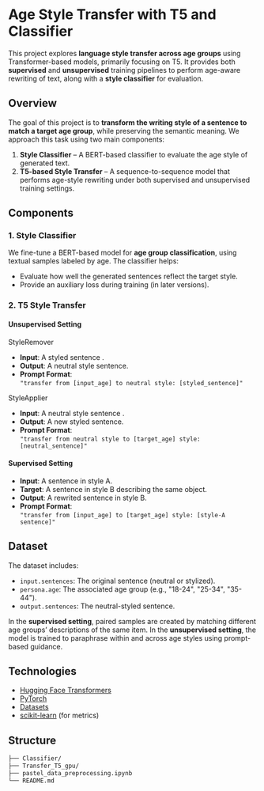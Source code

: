 
# Age Style Transfer with T5 and Classifier

This project explores **language style transfer across age groups** using Transformer-based models, primarily focusing on T5. It provides both **supervised** and **unsupervised** training pipelines to perform age-aware rewriting of text, along with a **style classifier** for evaluation.

## Overview

The goal of this project is to **transform the writing style of a sentence to match a target age group**, while preserving the semantic meaning. We approach this task using two main components:

1. **Style Classifier** – A BERT-based classifier to evaluate the age style of generated text.
2. **T5-based Style Transfer** – A sequence-to-sequence model that performs age-style rewriting under both supervised and unsupervised training settings.

## Components

### 1. Style Classifier

We fine-tune a BERT-based model for **age group classification**, using textual samples labeled by age. The classifier helps:
- Evaluate how well the generated sentences reflect the target style.
- Provide an auxiliary loss during training (in later versions).

### 2. T5 Style Transfer

#### Unsupervised Setting
StyleRemover

- **Input**: A styled sentence .
- **Output**: A neutral style sentence.
- **Prompt Format**:  
  `"transfer from [input_age] to neutral style: [styled_sentence]"`

StyleApplier

- **Input**: A neutral style sentence .
- **Output**: A new styled sentence.
- **Prompt Format**:  
  `"transfer from neutral style to [target_age] style: [neutral_sentence]"`


#### Supervised Setting

- **Input**: A sentence in style A.
- **Target**: A sentence in style B describing the same object.
- **Output**: A rewrited sentence in style B.
- **Prompt Format**:  
  `"transfer from [input_age] to [target_age] style: [style-A sentence]"`


## Dataset

The dataset includes:
- `input.sentences`: The original sentence (neutral or stylized).
- `persona.age`: The associated age group (e.g., "18-24", "25-34", "35-44").
- `output.sentences`: The neutral-styled sentence.

In the **supervised setting**, paired samples are created by matching different age groups’ descriptions of the same item. In the **unsupervised setting**, the model is trained to paraphrase within and across age styles using prompt-based guidance.


## Technologies

- [Hugging Face Transformers](https://huggingface.co/transformers/)
- [PyTorch](https://pytorch.org/)
- [Datasets](https://huggingface.co/docs/datasets/)
- [scikit-learn](https://scikit-learn.org/) (for metrics)

## Structure

```bash
├── Classifier/
├── Transfer_T5_gpu/
├── pastel_data_preprocessing.ipynb
└── README.md
```

